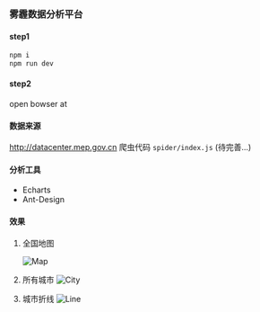 ### 雾霾数据分析平台
#### step1

```bash
npm i
npm run dev
```

#### step2

open bowser at [](http://localhost:8888/index)

#### 数据来源
http://datacenter.mep.gov.cn 爬虫代码 `spider/index.js` (待完善...)
#### 分析工具
* Echarts
* Ant-Design
#### 效果

1. 全国地图

   ![Map](https://ww2.sinaimg.cn/large/006tKfTcgy1feeeypdt6sj312z0letc0.jpg)
2. 所有城市
   ![City](https://ww2.sinaimg.cn/large/006tKfTcgy1feeexyv2dij312z0lewf3.jpg)
3. 城市折线
   ![Line](https://ww1.sinaimg.cn/large/006tKfTcgy1feeezi6k15j312z0leq4l.jpg)
